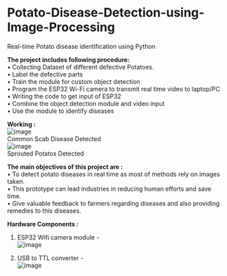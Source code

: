 # Potato-Disease-Detection-using-Image-Processing
Real-time Potato disease identification using Python

**The project includes following procedure:**  
• Collecting Dataset of different defective 
Potatoes.  
• Label the defective parts  
• Train the module for custom object detection  
• Program the ESP32 Wi-Fi camera to transmit 
real time video to laptop/PC  
• Writing the code to get input of ESP32  
• Combine the object detection module and 
video input  
• Use the module to identify diseases  

**Working :**  
![image](https://github.com/Alonewolf963/Potato-Disease-Detection-using-Image-Processing/assets/91773191/a8d68078-1efb-44a4-b368-50e84471319a)  
Common Scab Disease Detected  
![image](https://github.com/Alonewolf963/Potato-Disease-Detection-using-Image-Processing/assets/91773191/97a442ae-f19d-4382-9e81-11136c3cbdb6)  
Sprouted Potatos Detected 

**The main objectives of this project are :**  
• To detect potato diseases in real time as most 
of methods rely on images taken.  
• This prototype can lead industries in reducing 
human efforts and save time.  
• Give valuable feedback to farmers regarding 
diseases and also providing remedies to this 
diseases.  

**Hardware Components :**  
1) ESP32 Wifi camera module -  
![image](https://github.com/Alonewolf963/Potato-Disease-Detection-using-Image-Processing/assets/91773191/ecb32507-e8e2-4065-98fa-f1951b11d48c)  

2) USB to TTL converter -  
![image](https://github.com/Alonewolf963/Potato-Disease-Detection-using-Image-Processing/assets/91773191/a6835073-5007-46f5-a00a-5fab143049a6)

